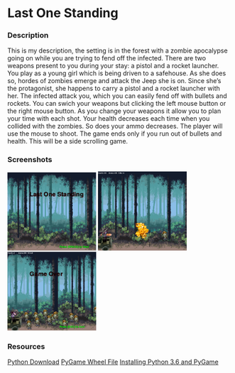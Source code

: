 <h1>Last One Standing</h1>

<h3>Description</h3>

<p>
  This is my description, the setting is in the forest with a zombie apocalypse going on while you are trying to fend off the infected. There are two weapons present to you during your stay: a pistol and a rocket launcher. You play as a young girl which is being driven to a safehouse. As she does so, hordes of zombies emerge and attack the Jeep she is on.  Since she’s the protagonist, she happens to carry a pistol and a rocket launcher with her. The infected attack you, which you can easily fend off with bullets and rockets. You can swich your weapons but clicking the left mouse button or the right mouse button. As you change your weapons it allow you to plan your time with each shot. Your health decreases each time when you collided with the zombies. So does your ammo decreases. The player will use the mouse to shoot. The game ends only if you run out of bullets and health. This will be a side scrolling game. 
</p>

<h3>Screenshots</h3>
<img src="https://github.com/Kwu2999/Last-One-Standing/blob/master/LAST%20ONE%20STANDING%20START%20UP%20SCREEN.png" width="200px">
<img src="https://github.com/Kwu2999/Last-One-Standing/blob/master/LAST%20ONE%20STANDING.png" width="200px">
<img src="https://github.com/Kwu2999/Last-One-Standing/blob/master/LAST%20ONE%20STANDING%20ENDING%20SCREEN.png" width="200px">

<h3>Resources</h3>
<a href="https://www.python.org/downloads/"> Python Download</a>
<a href="http://www.lfd.uci.edu/~gohlke/pythonlibs/#pygame" > PyGame Wheel File</a>
<a href="https://youtu.be/_GikMdhAhv0" > Installing Python 3.6 and PyGame</a>
